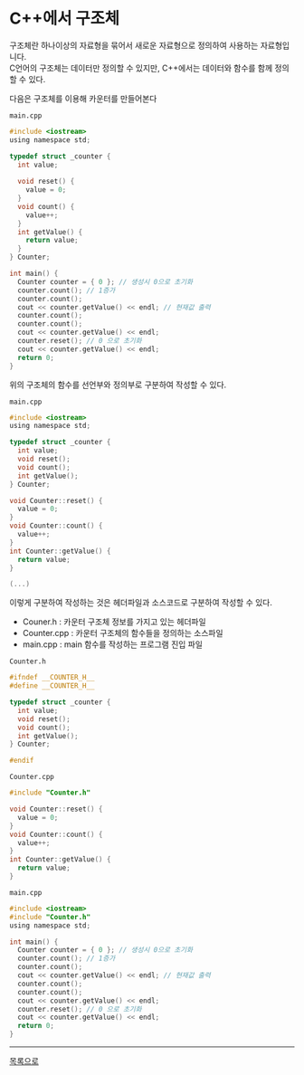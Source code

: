 # C++에서 구조체

구조체란 하나이상의 자료형을 묶어서 새로운 자료형으로 정의하여 사용하는 자료형입니다.  
C언어의 구조체는 데이터만 정의할 수 있지만, C++에서는 데이터와 함수를 함께 정의할 수 있다.

다음은 구조체를 이용해 카운터를 만들어본다

`main.cpp`

```c
#include <iostream>
using namespace std;

typedef struct _counter {
  int value;
  
  void reset() {
    value = 0;
  }
  void count() {
    value++;
  }
  int getValue() {
    return value;
  }
} Counter;

int main() {
  Counter counter = { 0 }; // 생성시 0으로 초기화
  counter.count(); // 1증가
  counter.count();
  cout << counter.getValue() << endl; // 현재값 출력
  counter.count();
  counter.count();
  cout << counter.getValue() << endl;
  counter.reset(); // 0 으로 초기화
  cout << counter.getValue() << endl;
  return 0;
}
```

위의 구조체의 함수를 선언부와 정의부로 구분하여 작성할 수 있다.

`main.cpp`

```c
#include <iostream>
using namespace std;

typedef struct _counter {
  int value;
  void reset();
  void count();
  int getValue();
} Counter;

void Counter::reset() {
  value = 0;
}
void Counter::count() {
  value++;
}
int Counter::getValue() {
  return value;
}

(...)
```

이렇게 구분하여 작성하는 것은 헤더파일과 소스코드로 구분하여 작성할 수 있다.

- Couner.h : 카운터 구조체 정보를 가지고 있는 헤더파일
- Counter.cpp : 카운터 구조체의 함수들을 정의하는 소스파일
- main.cpp : main 함수를 작성하는 프로그램 진입 파일

`Counter.h`

```c
#ifndef __COUNTER_H__
#define __COUNTER_H__

typedef struct _counter {
  int value;
  void reset();
  void count();
  int getValue();
} Counter;

#endif
```

`Counter.cpp`

```c
#include "Counter.h"

void Counter::reset() {
  value = 0;
}
void Counter::count() {
  value++;
}
int Counter::getValue() {
  return value;
}
```

`main.cpp`

```c
#include <iostream>
#include "Counter.h"
using namespace std;

int main() {
  Counter counter = { 0 }; // 생성시 0으로 초기화
  counter.count(); // 1증가
  counter.count();
  cout << counter.getValue() << endl; // 현재값 출력
  counter.count();
  counter.count();
  cout << counter.getValue() << endl;
  counter.reset(); // 0 으로 초기화
  cout << counter.getValue() << endl;
  return 0;
}
```

---
[목록으로](https://github.com/moosin76/cpp_tutorial)

